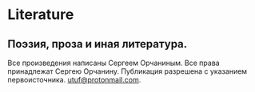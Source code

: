 # Literature


## Поэзия, проза и иная литература.

Все произведения написаны Сергеем Орчаниным.
Все права принадлежат Сергею Орчанину.
Публикация разрешена с указанием первоисточника.
utuf@protonmail.com.
